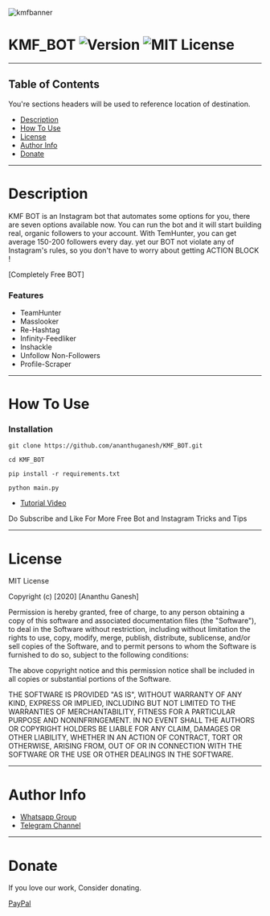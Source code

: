 ![kmfbanner](https://user-images.githubusercontent.com/58104674/95757141-60145280-0cc4-11eb-814f-6624d45dc077.jpg)
# KMF_BOT ![Version](https://img.shields.io/badge/Version-3.5.1-green) ![MIT License]( https://img.shields.io/badge/license-MIT-brightgreen)
---
## Table of Contents
You're sections headers will be used to reference location of destination.

- [Description](#description)
- [How To Use](#how-to-use)
- [License](#license)
- [Author Info](#author-info)
- [Donate](#donate)

---
 
# Description

KMF BOT is an Instagram bot that automates some options for you, there are seven options available now. You can run the bot and it will start building real, organic followers to your account.
With TemHunter, you can get average 150-200 followers every day. yet our BOT not violate any of Instagram's rules, so you don't have to worry about getting ACTION BLOCK !

[Completely Free BOT]

### Features

- TeamHunter
- Masslooker
- Re-Hashtag
- Infinity-Feedliker
- Inshackle
- Unfollow Non-Followers
- Profile-Scraper
---

# How To Use

### Installation 
```
git clone https://github.com/ananthuganesh/KMF_BOT.git
```
```
cd KMF_BOT
```
```
pip install -r requirements.txt
```
```
python main.py
```
- [Tutorial Video](https://youtu.be/HY6f43iBD4k) 


Do Subscribe and Like For More Free Bot and Instagram Tricks and Tips

---

# License

MIT License

Copyright (c) [2020] [Ananthu Ganesh]

Permission is hereby granted, free of charge, to any person obtaining a copy
of this software and associated documentation files (the "Software"), to deal
in the Software without restriction, including without limitation the rights
to use, copy, modify, merge, publish, distribute, sublicense, and/or sell
copies of the Software, and to permit persons to whom the Software is
furnished to do so, subject to the following conditions:

The above copyright notice and this permission notice shall be included in all
copies or substantial portions of the Software.

THE SOFTWARE IS PROVIDED "AS IS", WITHOUT WARRANTY OF ANY KIND, EXPRESS OR
IMPLIED, INCLUDING BUT NOT LIMITED TO THE WARRANTIES OF MERCHANTABILITY,
FITNESS FOR A PARTICULAR PURPOSE AND NONINFRINGEMENT. IN NO EVENT SHALL THE
AUTHORS OR COPYRIGHT HOLDERS BE LIABLE FOR ANY CLAIM, DAMAGES OR OTHER
LIABILITY, WHETHER IN AN ACTION OF CONTRACT, TORT OR OTHERWISE, ARISING FROM,
OUT OF OR IN CONNECTION WITH THE SOFTWARE OR THE USE OR OTHER DEALINGS IN THE
SOFTWARE.

---
# Author Info

- [Whatsapp Group](https://chat.whatsapp.com/HodrQitZNwX4tJoAd46OS4)
- [Telegram Channel](https://t.me/KMFBOT_OFFICIAL)
---

# Donate

If you love our work, Consider donating. 

[PayPal](https://www.paypal.com/paypalme/ananthuganesh)
